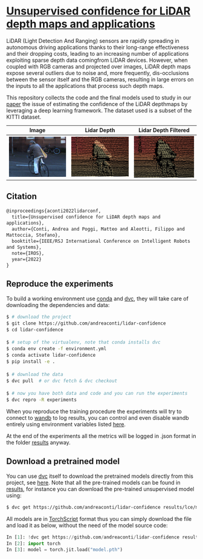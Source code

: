 # [Unsupervised confidence for LiDAR depth maps and applications](https://arxiv.org/pdf/2210.03118.pdf)

LiDAR (Light Detection And Ranging) sensors are rapidly spreading in autonomous driving applications thanks to their long-range effectiveness and their dropping costs, leading  to  an  increasing  number  of  applications  exploiting  sparse  depth  data  comingfrom LiDAR devices.  However, when coupled with RGB cameras and projected over images, LiDAR depth maps expose several outliers due to noise and, more frequently, dis-occlusions between the sensor itself and the RGB cameras, resulting in large errors on the inputs to all the applications that process such depth maps.

This repository collects the code and the final models used to study in our [paper](https://arxiv.org/pdf/2210.03118.pdf) the issue of estimating the confidence of the LiDAR depthmaps by leveraging a deep learning framework. The dataset used is a subset of the KITTI dataset.

|                                              Image                                               |                                           Lidar Depth                                            |                                                 Lidar Depth Filtered                                                 |
| :----------------------------------------------------------------------------------------------: | :----------------------------------------------------------------------------------------------: | :------------------------------------------------------------------------------------------------------------------: |
| ![image](https://github.com/andreaconti/lidar-confidence/blob/master/resources/teaser/image.png) | ![lidar](https://github.com/andreaconti/lidar-confidence/blob/master/resources/teaser/lidar.png) | ![lidar confidence](https://github.com/andreaconti/lidar-confidence/blob/master/resources/teaser/lidar_filtered.png) |

## Citation

```
@inproceedings{aconti2022lidarconf,
  title={Unsupervised confidence for LiDAR depth maps and applications},
  author={Conti, Andrea and Poggi, Matteo and Aleotti, Filippo and Mattoccia, Stefano},
  booktitle={IEEE/RSJ International Conference on Intelligent Robots and Systems},
  note={IROS},
  year={2022}
}
```

## Reproduce the experiments

To build a working environment use [conda](https://docs.conda.io/en/latest/) and
[dvc](https://dvc.org), they will take care of downloading the dependencies and
data:

```bash
$ # download the project
$ git clone https://github.com/andreaconti/lidar-confidence
$ cd lidar-confidence

$ # setup of the virtualenv, note that conda installs dvc
$ conda env create -f environment.yml
$ conda activate lidar-confidence
$ pip install -e .

$ # download the data
$ dvc pull  # or dvc fetch & dvc checkout

$ # now you have both data and code and you can run the experiments
$ dvc repro -R experiments
```

When you reproduce the training procedure the experiments will try to connect to
[wandb](https://wandb.ai) to log results, you can control and even disable wandb
entirely using environment variables listed
[here](https://docs.wandb.ai/library/environment-variables).

At the end of the experiments all the metrics will be logged in .json format in
the folder [results](https://github.com/andreaconti/lidar-confidence/tree/main/results)
anyway.

## Download a pretrained model

You can use [dvc](https://dvc.org) itself to download the pretrained models
directly from this project, see [here](https://dvc.org/doc/start/data-and-model-access).
Note that all the pre-trained models can be found
in [results](https://github.com/andreaconti/lidar-confidence/tree/main/results), for
instance you can download the pre-trained unsupervised model using:

```bash
$ dvc get https://github.com/andreaconti/lidar-confidence results/lce/model.pth
```

All models are in [TorchScript](https://pytorch.org/docs/stable/jit.html) format
thus you can simply download the file and load it as below, without the need of
the model source code:

```python
In [1]: !dvc get https://github.com/andreaconti/lidar-confidence results/lce/model.pth
In [2]: import torch
In [3]: model = torch.jit.load("model.pth")
```
